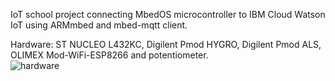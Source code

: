 IoT school project connecting MbedOS microcontroller to IBM Cloud Watson IoT using ARMmbed and mbed-mqtt client.

Hardware:
ST NUCLEO L432KC, Digilent Pmod HYGRO, Digilent Pmod ALS, OLIMEX Mod-WiFi-ESP8266 and potentiometer.<br>
![hardware](https://user-images.githubusercontent.com/60440830/200245114-d1e9a481-18e0-4962-b39c-ebc0bee0c1a3.png)
